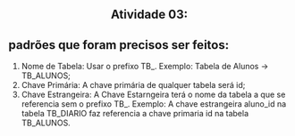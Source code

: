 <h2 align="center">Atividade 03:

<h2>padrões que foram precisos ser feitos:</h2>

1) Nome de Tabela: Usar o prefixo TB_. Exemplo: Tabela de Alunos -> TB_ALUNOS;
2) Chave Primária: A chave primária de qualquer tabela será id;
3) Chave Estrangeira: A Chave Estarngeira terá o nome da tabela a que se referencia sem o prefixo TB_. Exemplo: A chave estrangeira
    aluno_id na tabela TB_DIARIO faz referencia a chave primaria id na tabela TB_ALUNOS.
